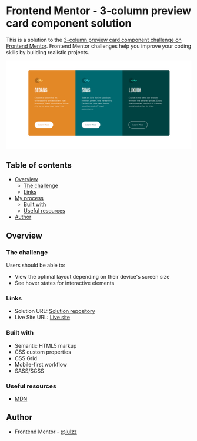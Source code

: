 # Frontend Mentor - 3-column preview card component solution

This is a solution to the [3-column preview card component challenge on Frontend Mentor](https://www.frontendmentor.io/challenges/3column-preview-card-component-pH92eAR2-). Frontend Mentor challenges help you improve your coding skills by building realistic projects.

![](images/screenshot.png)

## Table of contents

- [Overview](#overview)
  - [The challenge](#the-challenge)
  - [Links](#links)
- [My process](#my-process)
  - [Built with](#built-with)
  - [Useful resources](#useful-resources)
- [Author](#author)

## Overview

### The challenge

Users should be able to:

- View the optimal layout depending on their device's screen size
- See hover states for interactive elements

### Links

- Solution URL: [Solution repository](https://github.com/lulzz/frontendmentor-three-column-card)
- Live Site URL: [Live site](https://lulzz.github.io/frontendmentor-three-column-card/)

### Built with

- Semantic HTML5 markup
- CSS custom properties
- CSS Grid
- Mobile-first workflow
- SASS/SCSS

### Useful resources

- [MDN](https://developer.mozilla.org/en-US/)

## Author

- Frontend Mentor - [@lulzz](https://www.frontendmentor.io/profile/lulzz)
